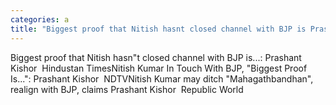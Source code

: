 ```yaml
---
categories: a
title: "Biggest proof that Nitish hasnt closed channel with BJP is Prashant Kishor  Hindustan Times"
---
```

Biggest proof that Nitish hasn"t closed channel with BJP is...: Prashant Kishor&nbsp;&nbsp;Hindustan TimesNitish Kumar In Touch With BJP, "Biggest Proof Is...": Prashant Kishor&nbsp;&nbsp;NDTVNitish Kumar may ditch "Mahagathbandhan", realign with BJP, claims Prashant Kishor&nbsp;&nbsp;Republic World